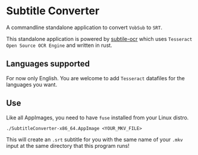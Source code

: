 # Subtitle Converter
A commandline standalone application to convert `VobSub` to `SRT`.

This standalone application is powered by [subtile-ocr](https://github.com/gwen-lg/subtile-ocr) which uses `Tesseract Open Source OCR Engine` and written in rust.

## Languages supported
For now only English. You are welcome to add `Tesseract` datafiles for the languages you want.

## Use
Like all AppImages, you need to have `fuse` installed from your Linux distro.
```
./SubtitleConverter-x86_64.AppImage <YOUR_MKV_FILE>
```
This will create an `.srt` subtitle for you with the same name of your `.mkv` input at the same directory that this program runs!